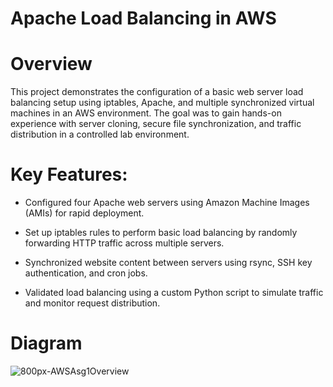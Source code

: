 # Apache Load Balancing in AWS

# Overview

This project demonstrates the configuration of a basic web server load balancing setup using iptables, Apache, and multiple synchronized virtual machines in an AWS environment. 
The goal was to gain hands-on experience with server cloning, secure file synchronization, and traffic distribution in a controlled lab environment.

# Key Features:
- Configured four Apache web servers using Amazon Machine Images (AMIs) for rapid deployment.

- Set up iptables rules to perform basic load balancing by randomly forwarding HTTP traffic across multiple servers.

- Synchronized website content between servers using rsync, SSH key authentication, and cron jobs.

- Validated load balancing using a custom Python script to simulate traffic and monitor request distribution.

# Diagram
![800px-AWSAsg1Overview](https://github.com/user-attachments/assets/b2435e29-295f-41c2-bd29-f968a2b145af) 
